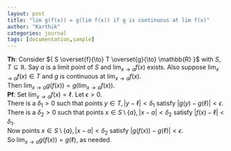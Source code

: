 ```yaml
---
layout: post
title: "lim g(f(x)) = g(lim f(x)) if g is continuous at lim f(x)"
author: "Karthik"
categories: journal
tags: [documentation,sample]
---
```


**Th**: Consider ${ S \overset{f}{\to} T \overset{g}{\to} \mathbb{R} }$ with ${ S,T \subseteq \mathbb{R} }.$ Say $a$ is a limit point of $S$ and ${ \lim _{x \to a } f(x) }$ exists. Also suppose ${ \lim _{x \to a} f(x) \in T }$ and $g$ is continuous at $\lim _{x \to a} f(x).$   
Then ${ \lim _{x \to a} g(f(x)) = g( \lim _{x \to a} f(x) ) }.$   
**Pf**: Set ${ \lim _{x \to a} f(x) = \ell }.$ Let ${ \epsilon \gt 0 }.$   
There is a ${ \delta _1 \gt 0 }$ such that points ${ y \in T, \vert y - \ell \vert \lt \delta _1 }$ satisfy ${ \vert g(y) - g(\ell) \vert \lt \epsilon. }$   
There is a ${\delta _2 \gt 0 }$ such that points ${ x \in S \setminus \lbrace a \rbrace, \vert x - a \vert \lt \delta _2 }$ satisfy ${ \vert f(x) - \ell \vert \lt \delta _1.}$   
Now points ${ x \in S \setminus \lbrace a \rbrace, \vert x - a \vert \lt \delta _2 }$ satisfy ${ \vert g(f(x)) - g(\ell) \vert \lt \epsilon }.$   
So ${ \lim _{x \to a} g(f(x)) = g(\ell) },$ as needed. 

